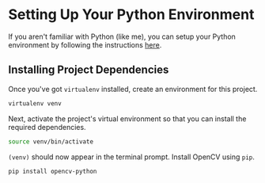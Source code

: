 # Setting Up Your Python Environment

If you aren't familiar with Python (like me), you can setup your Python environment by following the instructions [here](https://hackercodex.com/guide/python-development-environment-on-mac-osx/).

## Installing Project Dependencies

Once you've got `virtualenv` installed, create an environment for this project.

```bash
virtualenv venv
```

Next, activate the project's virtual environment so that you can install the required dependencies.

```bash
source venv/bin/activate
```

`(venv)` should now appear in the terminal prompt. Install OpenCV using `pip`.

```bash
pip install opencv-python
```
